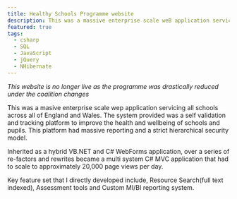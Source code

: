 ```yaml
---
title: Healthy Schools Programme website
description: This was a massive enterprise scale weB application servicing all schools across all of England and Wales. The system provided was a self validation and tracking platform to improve the health and wellbeing of schools and pupils. This platform had massive reporting and a strict hierarchical security model.
featured: true
tags:
  - csharp
  - SQL
  - JavaScript
  - jQuery
  - NHibernate
---
```


_This website is no longer live as the programme was drastically reduced under the coalition changes_

This was a masive enterprise scale wep application servicing all schools across all of England and Wales. The system provided was a self validation and tracking platform to improve the health and wellbeing of schools and pupils. This platform had massive reporting and a strict hierarchical security model.

Inherited as a hybrid VB.NET and C# WebForms application, over a series of re-factors and rewrites became a multi system C# MVC application that had to scale to approximately 20,000 page views per day.

Key feature set that I directly developed include, Resource Search(full text indexed), Assessment tools and Custom MI/BI reporting system.